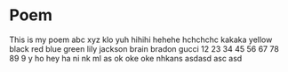 # Poem
This is my poem
abc 
xyz
klo
yuh
hihihi
hehehe
hchchchc
kakaka
yellow
black
red
blue
green
lily 
jackson
brain
bradon
gucci
12
23
34
45
56
67
78
89
9
y ho hey
ha 
ni 
nk 
ml 
as
ok oke oke nhkans
asdasd
asc
asd

